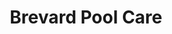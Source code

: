 ---
layout: layouts/base.hbs
title: Brevard Pool Care
siteSlogan: Premium Inclusive Concierge Pool Service
description: "Proudly Servicing: Merritt Island, Satellite Beach, Viera, Cocoa
  Beach,   Rockledge, Sun Tree and all in between since 2012!"
companyPhoneNumber: (407)-WOW-POOL
companyMissionStatement: Making each pool better, every day.
companyEmail: brevardpoolcare@outlook.com
companyAddress: Merritt Island, Florida - 32952.
meetBrevardPoolCareHeading: Meet Brevard Pool Care
meetBrevardPoolCareSubHeading: Let's Work Together
trusted:
  trustedHeading: Trusted by over 100 customers in Brevard.
  trusxtedSubHeading: We guarantee we''ll provide customer satisfaction!
  stats:
    - statsTitle: Star Rating
      statsStat: "5"
    - statsTitle: Happy Customers
      statsStat: 200+
    - statsTitle: Insured
      statsStat: $1m+
faq:
  - faqQuestion: How often can I schedule an appointment?
    faqAnswer: We offer daily, weekly or monthly appointments. We also offer select
      long-term packages to customers. Please contact us for more information.
  - faqQuestion: How much extra do chemicals cost in my appointment?
    faqAnswer: $0! They're 100% free! You can be sure we only use top quality
      products         for our customers.
  - faqQuestion: If I need an early appointment, can you do that?
    faqAnswer: We work as early as 7 AM! We love helping our customers as early
      as         possible.
  - faqQuestion: How far are you willing to travel?
    faqAnswer: We work within the Brevard County limits.
  - faqQuestion: Do I NEED an appointment?
    faqAnswer: Although it is not required, it is recommended highly to contact
      us         & schedule an appointment.
  - faqQuestion: There is a foreign object in my pool! Can you help?
    faqAnswer: Yes! We clean, care & remove select debry from our customer's pools!
stepsSection:
  stepHeading: Our Famous 10 Steps
  stepSubHeading: With each step, you can guarantee you will get top notch
    products     used in your pool with hard working employees. We guarantee
    that.
  steps:
    - stepNumber: 1
      stepTitle: " Brush Tile / Grout lines"
      stepDescription: Every inch of tile will be brushed and grout lines will
        be         clean and free of algae. Tile scum will be removed. Removal
        of any calcium-deposits*         where applicable.
    - stepNumber: 2
      stepTitle: Empty skimmer and Pump basket
      stepDescription: Every visit we leave your baskets free of debris.
        Emptying         of baskets allows maximum water flow. Inspection of
        O-ring at the pump lid         upon opening, lube if necessary.
    - stepTitle: Net debris off surface of water
      stepNumber: 3
      stepDescription: We use the highest quality nets to capture the smallest
        debris         and pollen and our technicians are netting experts! We
        use a technique to         net every inch of surface area of the water.
    - stepNumber: 4
      stepTitle: Vacuum every single visit
      stepDescription: Pool will be vacuumed every single visit. We have the
        newest         in pool vacuum technology as well as the old faithful
        system hose and vacuum         head. We use the same technique to vacuum
        every inch of the bottom of the         pool, every single visit. A fun
        fact we call this technique "mowing the lawn"         because you
        wouldn't miss a blade of grass mowing the lawn; well we
        won't         miss anything in your pool either!
    - stepNumber: 5
      stepTitle: Net remaining debris until spotless
      stepDescription: By spotless we mean it! Debris as well as nails or metal
        toys         can leave unwanted stains. We can remove the metal or
        debris and work on removing         any stains*.
    - stepNumber: 6
      stepTitle: Brush entire surface of pool
      stepDescription: Brushing the walls, floor, steps, stairs, etc; every
        visit!         All while focusing on spots/stains that require more
        attention.
    - stepNumber: 7
      stepTitle: Check/Balance chemicals
      stepDescription: We balance the pool accordingly to the weather
        conditions.         Checking and maintaining the following chemicals
        Chlorine, Salt, P.H., Alkalinity,         Stabilizer-CYA, Calcium
        Hardness. Phosphates* and nitrates will be tested         and removed as
        necessary.
    - stepNumber: 8
      stepTitle: Filter Cleaning
      stepDescription: Filter will be cleaned regularly as required by the
        manufacture.         Most require monthly cleaning. The equipment will
        be checked for leaks and         in proper running condition before
        leaving your property. Salt Cells will         be scheduled to be
        cleaned every 3 months*.
    - stepNumber: 9
      stepTitle: Equipment Inspection
      stepDescription: The equipment will be inspected for air leaks on the
        suction         side and water leaks on equipment. Equipment will be
        replaced as needed to         maintain premium operation.
    - stepNumber: 10
      stepTitle: Log chemicals and chemical dosages
      stepDescription: We use a premium route management software to log all
        our         customers chemicals readings and dosages we added to your
        pool every visit!         By keeping track we can see the issues that
        may arise well in the future and         take the proper preventative
        maintenance.
  includedInSteps:
    - alwaysIncludedTitle: 10 Step Service Process
    - alwaysIncludedTitle: Free Advice
    - alwaysIncludedTitle: FREE Water Testing
  stepMicroHeading: Steps 1 - 10
reviews:
  - reviewee: Barbara Willett
    review: Spencer and his crew have taken care of us for nearly 5 years and
      we've   been consistently pleased with the service and support.  They are
      awesome  and you   couldn't do better for your pool care!  Highly
      recommended!
features:
  - poolFeatureTitle: Negative Edge
  - poolFeatureTitle: Spa
  - poolFeatureTitle: Waterfall
---